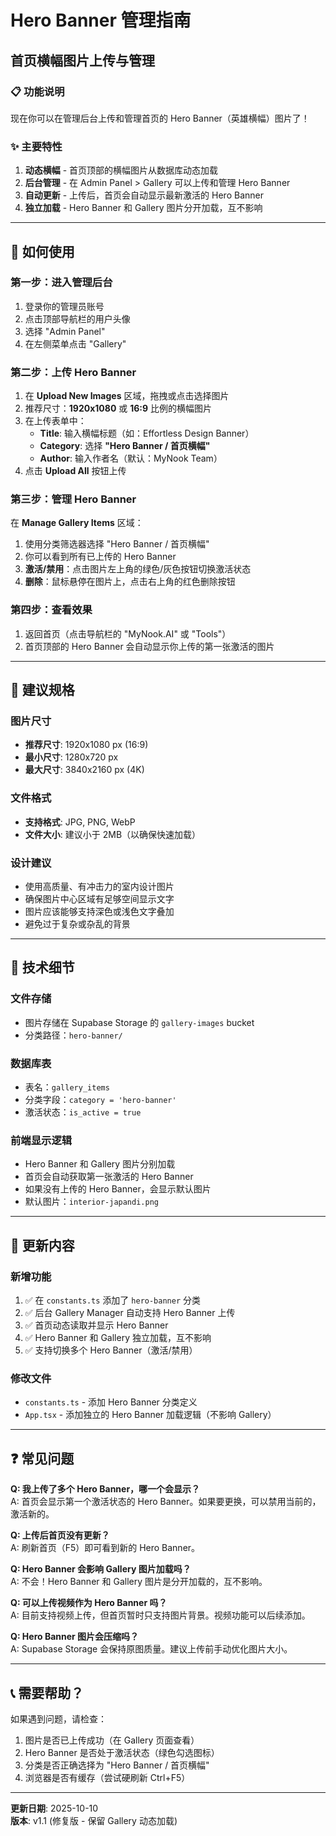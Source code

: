 # Hero Banner 管理指南
## 首页横幅图片上传与管理

### 📋 功能说明

现在你可以在管理后台上传和管理首页的 Hero Banner（英雄横幅）图片了！

### ✨ 主要特性

1. **动态横幅** - 首页顶部的横幅图片从数据库动态加载
2. **后台管理** - 在 Admin Panel > Gallery 可以上传和管理 Hero Banner
3. **自动更新** - 上传后，首页会自动显示最新激活的 Hero Banner
4. **独立加载** - Hero Banner 和 Gallery 图片分开加载，互不影响

---

## 🚀 如何使用

### 第一步：进入管理后台

1. 登录你的管理员账号
2. 点击顶部导航栏的用户头像
3. 选择 "Admin Panel"
4. 在左侧菜单点击 "Gallery"

### 第二步：上传 Hero Banner

1. 在 **Upload New Images** 区域，拖拽或点击选择图片
2. 推荐尺寸：**1920x1080** 或 **16:9** 比例的横幅图片
3. 在上传表单中：
   - **Title**: 输入横幅标题（如：Effortless Design Banner）
   - **Category**: 选择 **"Hero Banner / 首页横幅"**
   - **Author**: 输入作者名（默认：MyNook Team）
4. 点击 **Upload All** 按钮上传

### 第三步：管理 Hero Banner

在 **Manage Gallery Items** 区域：
1. 使用分类筛选器选择 "Hero Banner / 首页横幅"
2. 你可以看到所有已上传的 Hero Banner
3. **激活/禁用**：点击图片左上角的绿色/灰色按钮切换激活状态
4. **删除**：鼠标悬停在图片上，点击右上角的红色删除按钮

### 第四步：查看效果

1. 返回首页（点击导航栏的 "MyNook.AI" 或 "Tools"）
2. 首页顶部的 Hero Banner 会自动显示你上传的第一张激活的图片

---

## 📐 建议规格

### 图片尺寸
- **推荐尺寸**: 1920x1080 px (16:9)
- **最小尺寸**: 1280x720 px
- **最大尺寸**: 3840x2160 px (4K)

### 文件格式
- **支持格式**: JPG, PNG, WebP
- **文件大小**: 建议小于 2MB（以确保快速加载）

### 设计建议
- 使用高质量、有冲击力的室内设计图片
- 确保图片中心区域有足够空间显示文字
- 图片应该能够支持深色或浅色文字叠加
- 避免过于复杂或杂乱的背景

---

## 🔧 技术细节

### 文件存储
- 图片存储在 Supabase Storage 的 `gallery-images` bucket
- 分类路径：`hero-banner/`

### 数据库表
- 表名：`gallery_items`
- 分类字段：`category = 'hero-banner'`
- 激活状态：`is_active = true`

### 前端显示逻辑
- Hero Banner 和 Gallery 图片分别加载
- 首页会自动获取第一张激活的 Hero Banner
- 如果没有上传的 Hero Banner，会显示默认图片
- 默认图片：`interior-japandi.png`

---

## 🎨 更新内容

### 新增功能
1. ✅ 在 `constants.ts` 添加了 `hero-banner` 分类
2. ✅ 后台 Gallery Manager 自动支持 Hero Banner 上传
3. ✅ 首页动态读取并显示 Hero Banner
4. ✅ Hero Banner 和 Gallery 独立加载，互不影响
5. ✅ 支持切换多个 Hero Banner（激活/禁用）

### 修改文件
- `constants.ts` - 添加 Hero Banner 分类定义
- `App.tsx` - 添加独立的 Hero Banner 加载逻辑（不影响 Gallery）

---

## ❓ 常见问题

**Q: 我上传了多个 Hero Banner，哪一个会显示？**  
A: 首页会显示第一个激活状态的 Hero Banner。如果要更换，可以禁用当前的，激活新的。

**Q: 上传后首页没有更新？**  
A: 刷新首页（F5）即可看到新的 Hero Banner。

**Q: Hero Banner 会影响 Gallery 图片加载吗？**  
A: 不会！Hero Banner 和 Gallery 图片是分开加载的，互不影响。

**Q: 可以上传视频作为 Hero Banner 吗？**  
A: 目前支持视频上传，但首页暂时只支持图片背景。视频功能可以后续添加。

**Q: Hero Banner 图片会压缩吗？**  
A: Supabase Storage 会保持原图质量。建议上传前手动优化图片大小。

---

## 📞 需要帮助？

如果遇到问题，请检查：
1. 图片是否已上传成功（在 Gallery 页面查看）
2. Hero Banner 是否处于激活状态（绿色勾选图标）
3. 分类是否正确选择为 "Hero Banner / 首页横幅"
4. 浏览器是否有缓存（尝试硬刷新 Ctrl+F5）

---

**更新日期**: 2025-10-10  
**版本**: v1.1 (修复版 - 保留 Gallery 动态加载)

